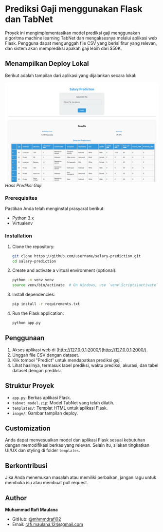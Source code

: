 # Prediksi Gaji menggunakan Flask dan TabNet

Proyek ini mengimplementasikan model prediksi gaji menggunakan algoritma machine learning TabNet dan mengaksesnya melalui aplikasi web Flask. Pengguna dapat mengunggah file CSV yang berisi fitur yang relevan, dan sistem akan memprediksi apakah gaji lebih dari $50K.

## Menampilkan Deploy Lokal

Berikut adalah tampilan dari aplikasi yang dijalankan secara lokal:

![Prediction](image/web-deploy.png)
*Hasil Prediksi Gaji*

### Prerequisites

Pastikan Anda telah menginstal prasyarat berikut:

- Python 3.x
- Virtualenv

### Installation

1. Clone the repository:

    ```bash
    git clone https://github.com/username/salary-prediction.git
    cd salary-prediction
    ```

2. Create and activate a virtual environment (optional):

    ```bash
    python -m venv venv
    source venv/bin/activate  # On Windows, use `venv\Scripts\activate`
    ```

3. Install dependencies:

    ```bash
    pip install -r requirements.txt
    ```

4. Run the Flask application:

    ```bash
    python app.py
    ```

## Penggunaan

1. Akses aplikasi web di [http://127.0.0.1:2000/](http://127.0.0.1:2000/).
2. Unggah file CSV dengan dataset.
3. Klik tombol "Predict" untuk mendapatkan prediksi gaji.
4. Lihat hasilnya, termasuk label prediksi, waktu prediksi, akurasi, dan tabel dataset dengan prediksi.

## Struktur Proyek

- `app.py`: Berkas aplikasi Flask.
- `tabnet_model.zip`: Model TabNet yang telah dilatih.
- `templates/`: Templat HTML untuk aplikasi Flask.
- `image/`: Gambar tampilan deploy.

## Customization

Anda dapat menyesuaikan model dan aplikasi Flask sesuai kebutuhan dengan memodifikasi berkas yang relevan. Selain itu, silakan tingkatkan UI/UX dan styling di folder `templates`.

## Berkontribusi

Jika Anda menemukan masalah atau memiliki perbaikan, jangan ragu untuk membuka isu atau membuat pull request.

## Author

**Muhammad Rafi Maulana**
- GitHub: [@mhmmdrafi02](https://github.com/mhmmdrafi02)
- Email: rafi.maulana.124@gmail.com
